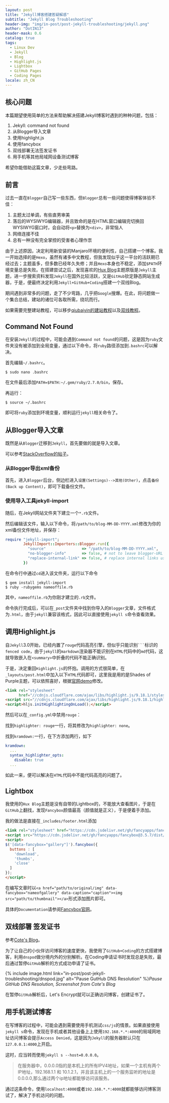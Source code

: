 ```yaml
---
layout: post
title: "Jekyll博客搭建答疑解惑"
subtitle: "Jekyll Blog Troubleshooting"
header-img: "img/in-post/post-jekyll-troubleshooting/jekyll.png"
author: "DotIN13"
header-mask: 0.6
catalog: true
tags:
  - Linux Dev
  - Jekyll
  - Blog
  - Highlight.js
  - Lightbox
  - GitHub Pages
  - Coding Pages
locale: zh_CN
---
```


## 核心问题

本篇期望使用简单的方法来帮助解决搭建Jekyll博客时遇到的种种问题，包括：

1. Jekyll: command not found
2. 从Blogger导入文章
3. 使用highlight.js
4. 使用fancybox
5. 双线部署无法签发证书
6. 用手机等其他局域网设备测试博客

希望你能借助这篇文章，少走些弯路。

## 前言

过去一直在`Blogger`自己写一些东西，但`Blogger`总有一些问题使得博客体验不佳：

1. 主题太过单调，有些直男审美
2. 落后的WYSIWYG编辑器，并且致命的是在HTML窗口编辑完切换回WYSIWYG窗口时，会自动将`<p>`替换为`<div>`，非常恼人
3. 网络连接不佳
4. 总有一种没有完全掌控的受害者心理作祟

由于上述原因，决定利用新安装的Manjaro环境的便利性，自己搭建一个博客。我一开始选择的是`Hexo`，虽然有诸多中文教程，但我发现似乎这一平台的活跃期已经过去；主题虽多，但多数已经年久失修；并且`Hexo`本身也不稳定，添加`$PATH`环境变量总是失败。在搭建尝试之后，发现喜欢的[Hux Blog](huangxuan.me)主题原版是`Jekyll`主题，进一步搜索资料发现`Jekyll`在国外比较活跃，又是`GitHub`钦定静态网站生成器，于是，便最终决定利用`Jekyll+GitHub+Coding`搭建一个双线Blog。

期间遇到非常多的问题，走了不少弯路，几乎把`Google`搜爆。在此，将问题做一个集合总结，建站的诸位可各取所需，绕坑而行。

如果需要完整建站教程，可以移步[qiubaiyin的建站教程](https://github.com/qiubaiying/qiubaiying.github.io/wiki/博客搭建详细教程)以及[双线教程](https://blog.cotes.info/posts/dual-deployment-Jekyll-Blog-on-GithubPages-n-CodingPages/)。

## Command Not Found

在安装`Jekyll`的过程中，可能会遇到`Command not found`的问题，这是因为`ruby`文件夹没有被添加到全局变量，通过以下命令，将`ruby`路径添加到`.bashrc`可以解决。

首先编辑`~/.bashrc`。

```shell
$ sudo nano .bashrc
```

在文件最后添加`PATH=$PATH:~/.gem/ruby/2.7.0/bin`，保存。

再运行：

```shell
$ source ~/.bashrc
```

即可将`ruby`添加到环境变量，顺利运行`jekyll`相关命令了。

## 从Blogger导入文章

既然是从`Blogger`迁移到`Jekyll`，首先要做的就是导入文章。

可以参考[StackOverflow的帖子](https://stackoverflow.com/questions/37371947/importing-my-blogger-blog-into-jekyll)。

### 从Blogger导出xml备份

首先，进入`Blogger`后台，侧边栏进入`设置(Settings)-->其他(Other)`，点击`备份(Back up Content)`，即可下载备份文件。

### 使用导入工具jekyll-import

随后，在Jekyll网站文件夹下建立一个`*.rb`文件。

然后编辑该文件，输入以下命令，将`/path/to/blog-MM-DD-YYYY.xml`修改为你的xml备份文件地址，并保存：

```ruby
require "jekyll-import";
        JekyllImport::Importers::Blogger.run({
          "source"                => "/path/to/blog-MM-DD-YYYY.xml",
          "no-blogger-info"       => false, # not to leave blogger-URL info (id and old URL) in the front matter
          "replace-internal-link" => false, # replace internal links using the post_url liquid tag.
        })
```

在命令行中通过`cd`进入该文件夹，运行以下命令

```shell
$ gem install jekyll-import
$ ruby -rubygems nameoffile.rb
```

其中，`nameoffile.rb`为你刚才建立的`.rb`文件。

命令执行完成后，可以在`_post`文件夹中找到你导入的`Blogger`文章，文件格式为`.html`，由于`jekyll`兼容该格式，因此可以直接使用`jekyll s`命令查看效果。

## 调用Highlight.js

自`Jekyll`3.0开始，已经内置了`rouge`代码高亮引擎，但似乎只能识别<code>```</code>标识的`fenced code`，由于`jekyll`的`markdown`渲染器不能识别在`HTML`代码中的`md`代码，这就导致嵌入在`<summary>`中折叠的代码不能正确识别。

于是，决定重回`Highlight.js`的怀抱。调用的方式很简单，在`_layouts/post.html`中加入以下`HTML`代码即可，这里我是用的是Shades of Purple主题，可以依照喜好，根据[官网demo](https://highlightjs.org/static/demo/)修改。

```html
<link rel="stylesheet"
      href="//cdnjs.cloudflare.com/ajax/libs/highlight.js/9.18.1/styles/shades-of-purple.min.css">
<script src="//cdnjs.cloudflare.com/ajax/libs/highlight.js/9.18.1/highlight.min.js"></script>
<script>hljs.initHighlightingOnLoad();</script>
```

然后可以在`_config.yml`中禁用`rouge`：

找到`highlighter: rouge`一行，将其修改为`highlighter: none`。

找到`kramdown:`一行，在下方添加两行，如下

```yaml
kramdown:
  ...
  syntax_highlighter_opts:
    disable: true
  ...
```

如此一来，便可以解决在`HTML`代码中不能代码高亮的问题了。

## Lightbox

我使用的`Hux Blog`主题是没有自带的Lightbox的，不能放大查看图片，于是在`GitHub`上翻找，发现`Fancybox`颜值最高（颜值就是正义），于是便着手添加。

我的做法是直接在`_includes/footer.html`添加

```html
<link rel="stylesheet" href="https://cdn.jsdelivr.net/gh/fancyapps/fancybox@3.5.7/dist/jquery.fancybox.min.css" />
<script src="https://cdn.jsdelivr.net/gh/fancyapps/fancybox@3.5.7/dist/jquery.fancybox.min.js"></script>
<script>
$('[data-fancybox="gallery"]').fancybox({
  buttons : [
    'download',
    'thumbs',
    'close'
  ]
});
</script>
```

在编写文章时以`<a href="path/to/original/img" data-fancybox="nameofgallery" data-caption="caption"><img src="path/to/thumbnail"></a>`形式添加图片即可。

具体的`Documentation`请参阅[Fancybox官网](http://fancyapps.com/fancybox/3/)。

## 双线部署 签发证书

参考[Cote's Blog](https://blog.cotes.info/posts/enable-https-on-githubpages-and-codingpages/)。

为了让自己的小伙伴访问博客的速度更快，我使用了`GitHub+Coding`的方式搭建博客，利用`dnspod`做分境内外的分别解析。在Coding申请证书时发现总是失败，最后通过暂停`GitHub`解析的方式成功申请了证书。

{% include image.html link="in-post/post-jekyll-troubleshooting/dnspod.jpg" alt="Pause GutHub DNS Resolution" %}*Pause GitHub DNS Resolution, Screenshot from Cote's Blog*

在暂停`GitHub`解析后，Let's Encrypt就可以正确访问博客，创建证书了。

## 用手机测试博客

在写博客的过程中，可能会遇到需要使用手机测试`css/js`的情景。如果直接使用`jekyll s`命令，发现在手机或者其他设备上上使用`192.168.*.*:4000`的局域网地址访问博客会提示`Access Denied`，这是因为`Jekyll`的服务器默认只在`127.0.0.1:4000`上开启。

这时，应当转而使用`jekyll s --host=0.0.0.0`。

> 在服务器中，0.0.0.0指的是本机上的所有IPV4地址，如果一个主机有两个IP地址，192.168.1.1 和 10.1.2.1，并且该主机上的一个服务监听的地址是0.0.0.0,那么通过两个ip地址都能够访问该服务。

通过这条命令，使用`localhost:4000`或者`192.168.*.*:4000`就都能够访问博客测试了，解决了手机访问的问题。

